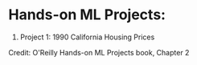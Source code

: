 # Hands-on ML Projects:
1. Project 1: 1990 California Housing Prices

Credit: O'Reilly Hands-on ML Projects book, Chapter 2 
